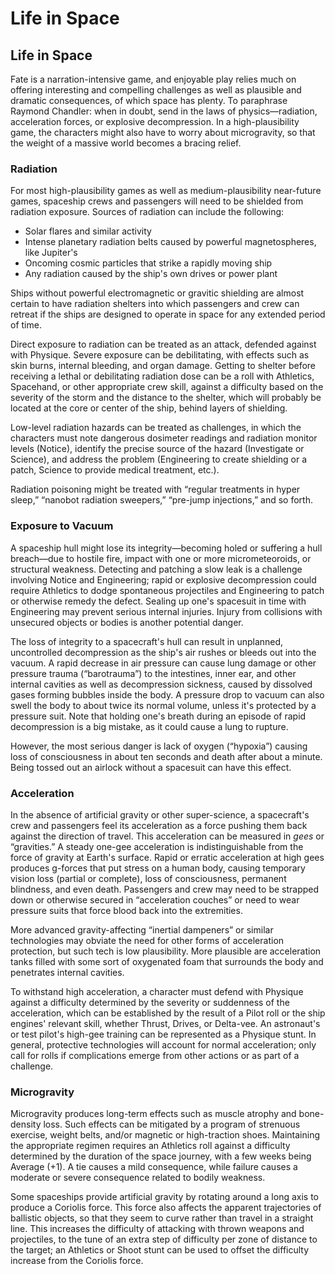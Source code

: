 # Life in Space

## Life in Space

Fate is a narration-intensive game, and enjoyable play relies much on offering interesting and compelling challenges as well as plausible and dramatic consequences, of which space has plenty. To paraphrase Raymond Chandler: when in doubt, send in the laws of physics—radiation, acceleration forces, or explosive decompression. In a high-plausibility game, the characters might also have to worry about microgravity, so that the weight of a massive world becomes a bracing relief.

### Radiation

For most high-plausibility games as well as medium-plausibility near-future games, spaceship crews and passengers will need to be shielded from radiation exposure. Sources of radiation can include the following:

- Solar flares and similar activity
- Intense planetary radiation belts caused by powerful magnetospheres, like Jupiter's
- Oncoming cosmic particles that strike a rapidly moving ship
- Any radiation caused by the ship's own drives or power plant

Ships without powerful electromagnetic or gravitic shielding are almost certain to have radiation shelters into which passengers and crew can retreat if the ships are designed to operate in space for any extended period of time.

Direct exposure to radiation can be treated as an attack, defended against with Physique. Severe exposure can be debilitating, with effects such as skin burns, internal bleeding, and organ damage. Getting to shelter before receiving a lethal or debilitating radiation dose can be a roll with Athletics, Spacehand, or other appropriate crew skill, against a difficulty based on the severity of the storm and the distance to the shelter, which will probably be located at the core or center of the ship, behind layers of shielding.

Low-level radiation hazards can be treated as challenges, in which the characters must note dangerous dosimeter readings and radiation monitor levels (Notice), identify the precise source of the hazard (Investigate or Science), and address the problem (Engineering to create shielding or a patch, Science to provide medical treatment, etc.).

Radiation poisoning might be treated with “regular treatments in hyper sleep,” “nanobot radiation sweepers,” “pre-jump injections,” and so forth.

### Exposure to Vacuum

A spaceship hull might lose its integrity—becoming holed or suffering a hull breach—due to hostile fire, impact with one or more micrometeoroids, or structural weakness. Detecting and patching a slow leak is a challenge involving Notice and Engineering; rapid or explosive decompression could require Athletics to dodge spontaneous projectiles and Engineering to patch or otherwise remedy the defect. Sealing up one's spacesuit in time with Engineering may prevent serious internal injuries. Injury from collisions with unsecured objects or bodies is another potential danger.

The loss of integrity to a spacecraft's hull can result in unplanned, uncontrolled decompression as the ship's air rushes or bleeds out into the vacuum. A rapid decrease in air pressure can cause lung damage or other pressure trauma (“barotrauma”) to the intestines, inner ear, and other internal cavities as well as decompression sickness, caused by dissolved gases forming bubbles inside the body. A pressure drop to vacuum can also swell the body to about twice its normal volume, unless it's protected by a pressure suit. Note that holding one's breath during an episode of rapid decompression is a big mistake, as it could cause a lung to rupture.

However, the most serious danger is lack of oxygen (“hypoxia”) causing loss of consciousness in about ten seconds and death after about a minute. Being tossed out an airlock without a spacesuit can have this effect.

### Acceleration

In the absence of artificial gravity or other super-science, a spacecraft's crew and passengers feel its acceleration as a force pushing them back against the direction of travel. This acceleration can be measured in _gees_ or “gravities.” A steady one-gee acceleration is indistinguishable from the force of gravity at Earth's surface. Rapid or erratic acceleration at high gees produces g-forces that put stress on a human body, causing temporary vision loss (partial or complete), loss of consciousness, permanent blindness, and even death. Passengers and crew may need to be strapped down or otherwise secured in “acceleration couches” or need to wear pressure suits that force blood back into the extremities.

More advanced gravity-affecting “inertial dampeners” or similar technologies may obviate the need for other forms of acceleration protection, but such tech is low plausibility. More plausible are acceleration tanks filled with some sort of oxygenated foam that surrounds the body and penetrates internal cavities.

To withstand high acceleration, a character must defend with Physique against a difficulty determined by the severity or suddenness of the acceleration, which can be established by the result of a Pilot roll or the ship engines' relevant skill, whether Thrust, Drives, or Delta-vee. An astronaut's or test pilot's high-gee training can be represented as a Physique stunt. In general, protective technologies will account for normal acceleration; only call for rolls if complications emerge from other actions or as part of a challenge.

### Microgravity

Microgravity produces long-term effects such as muscle atrophy and bone-density loss. Such effects can be mitigated by a program of strenuous exercise, weight belts, and/or magnetic or high-traction shoes. Maintaining the appropriate regimen requires an Athletics roll against a difficulty determined by the duration of the space journey, with a few weeks being Average (+1). A tie causes a mild consequence, while failure causes a moderate or severe consequence related to bodily weakness.

Some spaceships provide artificial gravity by rotating around a long axis to produce a Coriolis force. This force also affects the apparent trajectories of ballistic objects, so that they seem to curve rather than travel in a straight line. This increases the difficulty of attacking with thrown weapons and projectiles, to the tune of an extra step of difficulty per zone of distance to the target; an Athletics or Shoot stunt can be used to offset the difficulty increase from the Coriolis force.